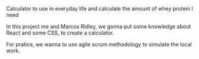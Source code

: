 Calculator to use in everyday life and calculate the amount of whey protein I need

In this project me and Marcos Ridley, we gonna put some knowledge about React and some CSS, to create a calculator.

For pratice, we wanna to use agile scrum methodology to simulate the local work.
